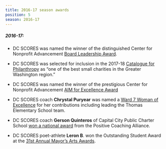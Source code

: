 ```yaml
---
title: 2016-17 season awards
position: 5
season: 2016-17
---
```


##### **2016-17**:

* DC SCORES was named the winner of the distinguished Center for Nonprofit Advancement [Board Leadership Award](http://bit.ly/BoardAward).

* DC SCORES was selected for inclusion in the 2017-18 <a href="http://bit.ly/2017-18CFP" target="_blank">Catalogue for Philanthropy</a> as “one of the best small charities in the Greater Washington region.”

* DC SCORES was named the winner of the prestigious Center for Nonprofit Advancement <a href="/blog/2017/06/awards-day-dc-scores-wins-twice-in-one-morning" target="_blank">AIM for Excellence Award</a>

* DC SCORES coach **Chrystal Puryear** was named a <a href="http://myemail.constantcontact.com/Announcing-our-Ward-7-Women-of-Excellence---Event-SOLD-OUT-.html?soid=1102590620992&aid=AbyNzjCclK0" target="_blank">Ward 7 Woman of Excellence</a> for her contributions including leading the Thomas Elementary School team.

* DC SCORES coach **Gerson Quinteros** of Capital City Public Charter School <a href="http://positivecoach.org/the-pca-blog/2017-double-goal-coach-award-national-winners/#Feb15" target="_blank">won a national award</a> from the Positive Coaching Alliance.

* DC SCORES poet-athlete **Leron B**. won the Outstanding Student Award at the <a href="https://dcarts.dc.gov/page/31st-mayors-arts-awards" target="_blank">31st Annual Mayor’s Arts Awards</a>.
